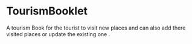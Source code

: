 # TourismBooklet
A tourism Book for the tourist to visit new places and can also add there visited places or update the existing one .
